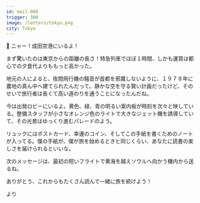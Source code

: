 ```yaml
---
id: mail-000
trigger: 300
image: /letters/tokyo.png
city: Tokyo
---
```


🛫 ニャー！成田空港にいるよ！

まず驚いたのは東京からの距離の長さ！特急列車でほぼ１時間、しかも運賃は都心での夕食代よりももっと高かった。

地元の人によると、夜間飛行機の騒音が首都を邪魔しないように、１９７８年に農地の真ん中へ建てられたんだって。静かな空を守る賢い計画だったけど、そのせいで旅行者は長くて高い道のりを通うことになったんだね。

今は出発ロビーにいるよ。黄色、緑、青の明るい案内板が時刻を次々と映している。整備スタッフが小さなオレンジ色のライトで大きなジェット機を誘導していて、その光景はゆっくり進むパレードのよう。

リュックにはポストカード、幸運のコイン、そしてこの手紙を書くためのノートが入ってる。僕の手紙が、僕が旅を始めるときと同じくらい、あなたに読書の楽しさを届けられるといいな。

次のメッセージは、最初の短いフライトで黄海を越えソウルへ向かう機内から送るね。

ありがとう、これからもたくさん読んで一緒に旅を続けよう！

<name>より